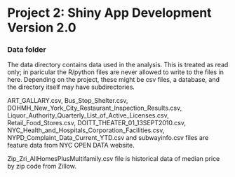 # Project 2: Shiny App Development Version 2.0

### Data folder

The data directory contains data used in the analysis. This is treated as read only; in paricular the R/python files are never allowed to write to the files in here. Depending on the project, these might be csv files, a database, and the directory itself may have subdirectories.

ART_GALLARY.csv, Bus_Stop_Shelter.csv, DOHMH_New_York_City_Restaurant_Inspection_Results.csv, Liquor_Authority_Quarterly_List_of_Active_Licenses.csv, Retail_Food_Stores.csv, DOITT_THEATER_01_13SEPT2010.csv, NYC_Health_and_Hospitals_Corporation_Facilities.csv, NYPD_Complaint_Data_Current_YTD.csv and subwayinfo.csv files are feature data from NYC OPEN DATA website.

Zip_Zri_AllHomesPlusMultifamily.csv file is historical data of median price by zip code from Zillow.
